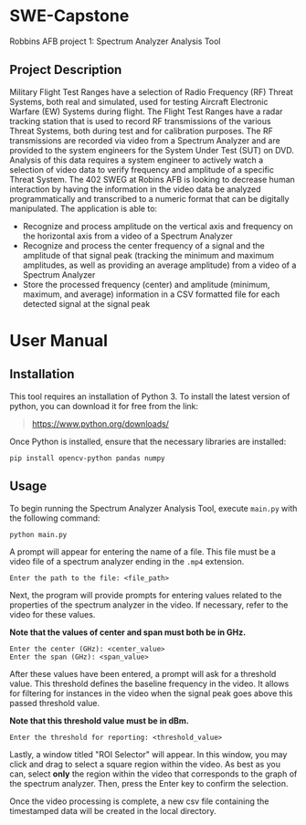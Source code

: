 # SWE-Capstone

Robbins AFB project 1: Spectrum Analyzer Analysis Tool

## Project Description

Military Flight Test Ranges have a selection of Radio Frequency (RF) Threat Systems, both real and simulated, used for testing Aircraft Electronic Warfare (EW) Systems during flight. The Flight Test Ranges have a radar tracking station that is used to record RF transmissions of the various Threat Systems, both during test and for calibration purposes. The RF transmissions are recorded via video from a Spectrum Analyzer and are provided to the system engineers for the System Under Test (SUT) on DVD. Analysis of this data requires a system engineer to actively watch a selection of video data to verify frequency and amplitude of a specific Threat System. The 402 SWEG at Robins AFB is looking to decrease human interaction by having the information in the video data be analyzed programmatically and transcribed to a numeric format that can be digitally manipulated. The application is able to:

- Recognize and process amplitude on the vertical axis and frequency on the horizontal axis from a video of a Spectrum Analyzer
- Recognize and process the center frequency of a signal and the amplitude of that signal peak (tracking the minimum and maximum amplitudes, as well as providing an average amplitude) from a video of a Spectrum Analyzer
- Store the processed frequency (center) and amplitude (minimum, maximum, and average) information in a CSV formatted file for each detected signal at the signal peak

# User Manual

## Installation

This tool requires an installation of Python 3. To install the latest version of python, you can download it for free from the link:

> https://www.python.org/downloads/

Once Python is installed, ensure that the necessary libraries are installed:

```
pip install opencv-python pandas numpy
```

## Usage

To begin running the Spectrum Analyzer Analysis Tool, execute `main.py` with the following command:

```
python main.py
```

A prompt will appear for entering the name of a file. This file must be a video file of a spectrum analyzer ending in the `.mp4` extension.

```
Enter the path to the file: <file_path>
```

Next, the program will provide prompts for entering values related to the properties of the spectrum analyzer in the video. If necessary, refer to the video for these values.

**Note that the values of center and span must both be in GHz.**

```
Enter the center (GHz): <center_value>
Enter the span (GHz): <span_value>
```

After these values have been entered, a prompt will ask for a threshold value. This threshold defines the baseline frequency in the video. It allows for filtering for instances in the video when the signal peak goes above this passed threshold value.

**Note that this threshold value must be in dBm.**

```
Enter the threshold for reporting: <threshold_value>
```

Lastly, a window titled "ROI Selector" will appear. In this window, you may click and drag to select a square region within the video. As best as you can, select **only** the region within the video that corresponds to the graph of the spectrum analyzer. Then, press the Enter key to confirm the selection.

Once the video processing is complete, a new csv file containing the timestamped data will be created in the local directory.
